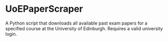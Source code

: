 # UoEPaperScraper
A Python script that downloads all available past exam papers for a specified course at the University of Edinburgh. Requires a valid university login.
